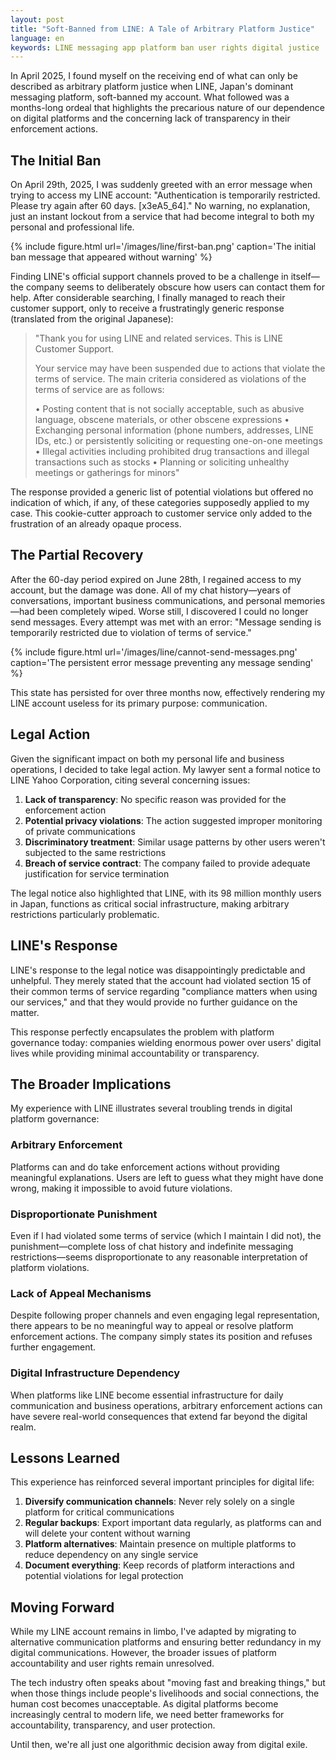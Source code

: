 ```yaml
---
layout: post
title: "Soft-Banned from LINE: A Tale of Arbitrary Platform Justice"
language: en
keywords: LINE messaging app platform ban user rights digital justice
---
```


In April 2025, I found myself on the receiving end of what can only be described as arbitrary platform justice when LINE, Japan's dominant messaging platform, soft-banned my account. What followed was a months-long ordeal that highlights the precarious nature of our dependence on digital platforms and the concerning lack of transparency in their enforcement actions.

## The Initial Ban

On April 29th, 2025, I was suddenly greeted with an error message when trying to access my LINE account: "Authentication is temporarily restricted. Please try again after 60 days. [x3еA5_64]." No warning, no explanation, just an instant lockout from a service that had become integral to both my personal and professional life.

{% include figure.html
    url='/images/line/first-ban.png'
    caption='The initial ban message that appeared without warning'
%}

Finding LINE's official support channels proved to be a challenge in itself—the company seems to deliberately obscure how users can contact them for help. After considerable searching, I finally managed to reach their customer support, only to receive a frustratingly generic response (translated from the original Japanese):

> "Thank you for using LINE and related services. This is LINE Customer Support.
> 
> Your service may have been suspended due to actions that violate the terms of service. The main criteria considered as violations of the terms of service are as follows:
> 
> • Posting content that is not socially acceptable, such as abusive language, obscene materials, or other obscene expressions
> • Exchanging personal information (phone numbers, addresses, LINE IDs, etc.) or persistently soliciting or requesting one-on-one meetings
> • Illegal activities including prohibited drug transactions and illegal transactions such as stocks
> • Planning or soliciting unhealthy meetings or gatherings for minors"

The response provided a generic list of potential violations but offered no indication of which, if any, of these categories supposedly applied to my case. This cookie-cutter approach to customer service only added to the frustration of an already opaque process.

## The Partial Recovery

After the 60-day period expired on June 28th, I regained access to my account, but the damage was done. All of my chat history—years of conversations, important business communications, and personal memories—had been completely wiped. Worse still, I discovered I could no longer send messages. Every attempt was met with an error: "Message sending is temporarily restricted due to violation of terms of service."

{% include figure.html
    url='/images/line/cannot-send-messages.png'
    caption='The persistent error message preventing any message sending'
%}

This state has persisted for over three months now, effectively rendering my LINE account useless for its primary purpose: communication.

## Legal Action

Given the significant impact on both my personal life and business operations, I decided to take legal action. My lawyer sent a formal notice to LINE Yahoo Corporation, citing several concerning issues:

1. **Lack of transparency**: No specific reason was provided for the enforcement action
2. **Potential privacy violations**: The action suggested improper monitoring of private communications
3. **Discriminatory treatment**: Similar usage patterns by other users weren't subjected to the same restrictions
4. **Breach of service contract**: The company failed to provide adequate justification for service termination

The legal notice also highlighted that LINE, with its 98 million monthly users in Japan, functions as critical social infrastructure, making arbitrary restrictions particularly problematic.

## LINE's Response

LINE's response to the legal notice was disappointingly predictable and unhelpful. They merely stated that the account had violated section 15 of their common terms of service regarding "compliance matters when using our services," and that they would provide no further guidance on the matter.

This response perfectly encapsulates the problem with platform governance today: companies wielding enormous power over users' digital lives while providing minimal accountability or transparency.

## The Broader Implications

My experience with LINE illustrates several troubling trends in digital platform governance:

### Arbitrary Enforcement
Platforms can and do take enforcement actions without providing meaningful explanations. Users are left to guess what they might have done wrong, making it impossible to avoid future violations.

### Disproportionate Punishment
Even if I had violated some terms of service (which I maintain I did not), the punishment—complete loss of chat history and indefinite messaging restrictions—seems disproportionate to any reasonable interpretation of platform violations.

### Lack of Appeal Mechanisms
Despite following proper channels and even engaging legal representation, there appears to be no meaningful way to appeal or resolve platform enforcement actions. The company simply states its position and refuses further engagement.

### Digital Infrastructure Dependency
When platforms like LINE become essential infrastructure for daily communication and business operations, arbitrary enforcement actions can have severe real-world consequences that extend far beyond the digital realm.

## Lessons Learned

This experience has reinforced several important principles for digital life:

1. **Diversify communication channels**: Never rely solely on a single platform for critical communications
2. **Regular backups**: Export important data regularly, as platforms can and will delete your content without warning
3. **Platform alternatives**: Maintain presence on multiple platforms to reduce dependency on any single service
4. **Document everything**: Keep records of platform interactions and potential violations for legal protection

## Moving Forward

While my LINE account remains in limbo, I've adapted by migrating to alternative communication platforms and ensuring better redundancy in my digital communications. However, the broader issues of platform accountability and user rights remain unresolved.

The tech industry often speaks about "moving fast and breaking things," but when those things include people's livelihoods and social connections, the human cost becomes unacceptable. As digital platforms become increasingly central to modern life, we need better frameworks for accountability, transparency, and user protection.

Until then, we're all just one algorithmic decision away from digital exile.
